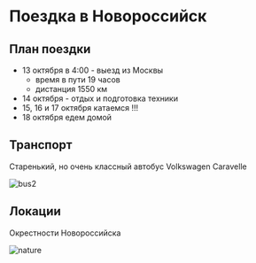 # Поездка в Новороссийск
## План поездки
- 13 октября в 4:00 - выезд из Москвы
  - время в пути 19 часов
  - дистанция 1550 км
- 14 октября - отдых и подготовка техники
- 15, 16 и 17 октября катаемся !!!
- 18 октября едем домой

## Транспорт
Старенький, но очень классный автобус Volkswagen Caravelle  


![bus2](http://downloader.disk.yandex.ru/preview/1a82e663d91d5563cf40d1b31de1ef9c18a498f566f65e5c9d70f26d801903d3/6306863e/kLF8eURs0Eb2vz5eNDLbDiIxyNO_-eInKnvHwgkTeDxH4X-clO-QuBywxi9MORpayDol93OZrdYsDXCJsOA7UQ%3D%3D?uid=0&filename=2021-07-27%2011-48-57.JPG&disposition=inline&hash=&limit=0&content_type=image%2Fjpeg&owner_uid=0&tknv=v2&size=600x600)

## Локации
Окрестности Новороссийска  

 ![nature](https://downloader.disk.yandex.ru/preview/fbb291e830a586e3e7b625f642d59496ed89f83b93701a1b1581abfc2df13440/63069faa/1EiCuT463JVzWsHacP3da0nycJ2uy5sV2DPnav8bMfBj9fjs79h5Bwr_oQ2fi8SBTVMljiwYp4k-UINp7gOk1w%3D%3D?uid=0&filename=20211017_135819.jpg&disposition=inline&hash=&limit=0&content_type=image%2Fjpeg&owner_uid=0&tknv=v2&size=600x600)
 